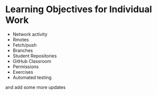 # Learning Objectives for Individual Work

* Network activity
* Rmotes
* Fetch/push
* Branches
* Student Repositories
* GitHub Classroom 
* Permissions 
* Exercises
* Automated testing

and add some more updates